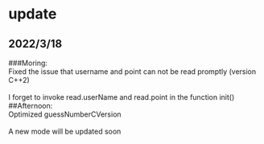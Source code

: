 # update
## 2022/3/18
###Moring:
<br>Fixed the issue that username and point can not be read promptly (version C++2)</br>
<br>I forget to invoke read.userName and read.point in the function init()</br>
##Afternoon:
<br>Optimized guessNumberCVersion</br>
<br>A new mode will be updated soon</br>

